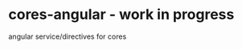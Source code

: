 cores-angular - work in progress
=================================

angular service/directives for cores